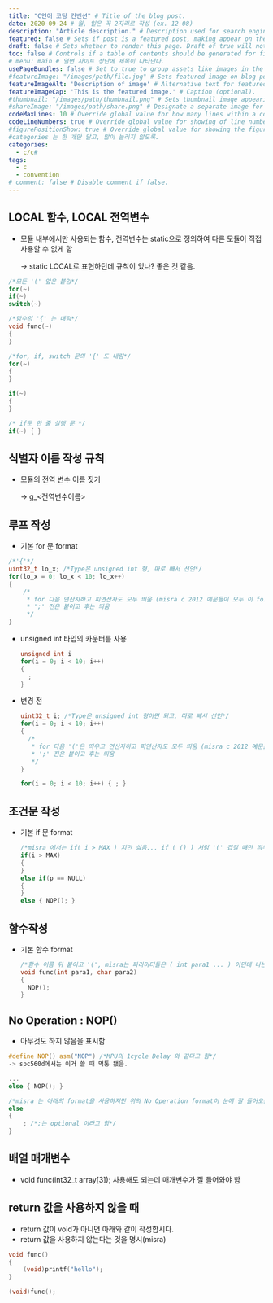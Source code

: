```yaml
---
title: "C언어 코딩 컨벤션" # Title of the blog post.
date: 2020-09-24 # 월, 일은 꼭 2자리로 작성 (ex. 12-08)
description: "Article description." # Description used for search engine. (검색엔진을 위한 설명)
featured: false # Sets if post is a featured post, making appear on the home page side bar. (feature는 하나만 하던가 쓰지 말자)
draft: false # Sets whether to render this page. Draft of true will not be rendered. (set false 해야 포스팅 된다)
toc: false # Controls if a table of contents should be generated for first-level links automatically. (페이지 상단 목차 기능인듯함)
# menu: main # 열면 사이트 상단에 제목이 나타난다.
usePageBundles: false # Set to true to group assets like images in the same folder as this post. (?)
#featureImage: "/images/path/file.jpg" # Sets featured image on blog post. (메인 이미지)
featureImageAlt: 'Description of image' # Alternative text for featured image.
featureImageCap: 'This is the featured image.' # Caption (optional).
#thumbnail: "/images/path/thumbnail.png" # Sets thumbnail image appearing inside card on homepage. (썸네일 이미지)
#shareImage: "/images/path/share.png" # Designate a separate image for social media sharing.
codeMaxLines: 10 # Override global value for how many lines within a code block before auto-collapsing.
codeLineNumbers: true # Override global value for showing of line numbers within code block.
#figurePositionShow: true # Override global value for showing the figure label.
#categories 는 한 개만 달고, 많이 늘리지 않도록.
categories:
  - c/c#
tags:
  - c
  - convention
# comment: false # Disable comment if false.
---
```


## LOCAL 함수, LOCAL 전역변수

- 모듈 내부에서만 사용되는 함수, 전역변수는  static으로 정의하여 다른 모듈이 직접 사용할 수 없게 함

  → static LOCAL로 표현하던데 규칙이 있나? 좋은 것 같음.

```c
/*모든 '(' 앞은 붙임*/
for(~)
if(~)
switch(~)

/*함수의 '{' 는 내림*/
void func(~)
{
}

/*for, if, switch 문의 '{' 도 내림*/
for(~) 
{
}

if(~) 
{
}

/* if문 한 줄 실행 문 */
if(~) { }
```

## 식별자 이름 작성 규칙

- 모듈의 전역 변수 이름 짓기

  → g_<전역변수이름>

## 루프 작성

- 기본 for 문 format

```c
/*'{'*/
uint32_t lo_x; /*Type은 unsigned int 형, 따로 빼서 선언*/
for(lo_x = 0; lo_x < 10; lo_x++) 
{
	/* 
	 * for 다음 연산자하고 피연산자도 모두 띄움 (misra c 2012 예문들이 모두 이 format임)
	 * ';' 전은 붙이고 후는 띄움
	 */
}
```

- unsigned int 타입의 카운터를 사용

  ```c
  unsigned int i
  for(i = 0; i < 10; i++)
  {
  	;
  }
  ```

- 변경 전

  ```c
  uint32_t i; /*Type은 unsigned int 형이면 되고, 따로 빼서 선언*/
  for(i = 0; i < 10; i++)
  {
  	/* 
  	 * for 다음 '('은 띄우고 연산자하고 피연산자도 모두 띄움 (misra c 2012 예문들이 모두 이 format임)
  	 * ';' 전은 붙이고 후는 띄움
  	 */
  }
  
  for(i = 0; i < 10; i++) { ; }
  ```

## 조건문 작성

- 기본 if 문 format

  ```c
  /*misra 에서는 if( i > MAX ) 지만 싫음... if ( () ) 처럼 '(' 겹칠 때만 띄우자*/
  if(i > MAX) 
  {
  }
  else if(p == NULL) 
  {
  }
  else { NOP(); }
  ```

## 함수작성

- 기본 함수 format

  ```c
  /*함수 이름 뒤 붙이고 '(', misra는 파라미터들은 ( int para1 ... ) 이던데 나는 붙이는 것을 고수하겠음. 이게 예쁨*/
  void func(int para1, char para2) 
  {
  	NOP();
  }
  ```

## No Operation : NOP()

- 아무것도 하지 않음을 표시함

```c
#define NOP() asm("NOP") /*MPU의 1cycle Delay 와 같다고 함*/
-> spc560d에서는 이거 쓸 때 먹통 됐음.

...
else { NOP(); } 

/*misra 는 아래의 format을 사용하지만 위의 No Operation format이 눈에 잘 들어오는 것 같음*/
else
{
	; /*;는 optional 이라고 함*/
}
```

## 배열 매개변수

- void func(int32_t array[3]); 사용해도 되는데 매개변수가 잘 들어와야 함

## return 값을 사용하지 않을 때

- return 값이 void가 아니면 아래와 같이 작성합시다.
- return 값을 사용하지 않는다는 것을 명시(misra)

```c
void func() 
{
	(void)printf("hello");
}

(void)func();
```
